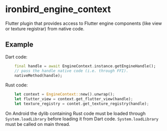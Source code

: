 # ironbird_engine_context

Flutter plugin that provides access to Flutter engine components (like view or texture registrar) from native code.

## Example

Dart code:
```dart
    final handle = await EngineContext.instance.getEngineHandle();
    // pass the handle native code (i.e. through FFI).
    nativeMethod(handle);
```

Rust code:
```rust
    let context = EngineContext::new().unwrap();
    let flutter_view = context.get_flutter_view(handle);
    let texture_registry = contet.get_texture_registry(handle);
```

On Android the dylib containing Rust code must be loaded through `System.loadLibrary` before loading it from Dart code. `System.loadLibrary` must be called on main thread.

